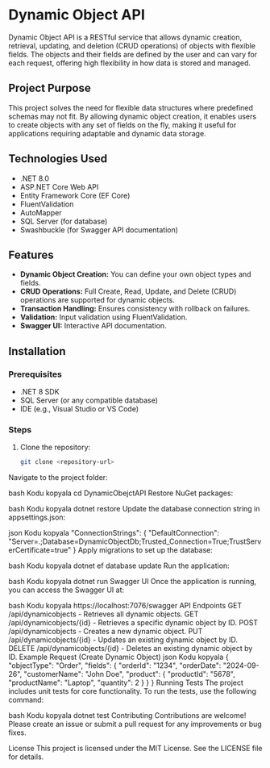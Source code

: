 # Dynamic Object API

Dynamic Object API is a RESTful service that allows dynamic creation, retrieval, updating, and deletion (CRUD operations) of objects with flexible fields. The objects and their fields are defined by the user and can vary for each request, offering high flexibility in how data is stored and managed.

## Project Purpose

This project solves the need for flexible data structures where predefined schemas may not fit. By allowing dynamic object creation, it enables users to create objects with any set of fields on the fly, making it useful for applications requiring adaptable and dynamic data storage.

## Technologies Used

- .NET 8.0
- ASP.NET Core Web API
- Entity Framework Core (EF Core)
- FluentValidation
- AutoMapper
- SQL Server (for database)
- Swashbuckle (for Swagger API documentation)

## Features

- **Dynamic Object Creation:** You can define your own object types and fields.
- **CRUD Operations:** Full Create, Read, Update, and Delete (CRUD) operations are supported for dynamic objects.
- **Transaction Handling:** Ensures consistency with rollback on failures.
- **Validation:** Input validation using FluentValidation.
- **Swagger UI:** Interactive API documentation.

## Installation

### Prerequisites

- .NET 8 SDK
- SQL Server (or any compatible database)
- IDE (e.g., Visual Studio or VS Code)

### Steps

1. Clone the repository:
   ```bash
   git clone <repository-url>
Navigate to the project folder:

bash
Kodu kopyala
cd DynamicObejctAPI
Restore NuGet packages:

bash
Kodu kopyala
dotnet restore
Update the database connection string in appsettings.json:

json
Kodu kopyala
"ConnectionStrings": {
  "DefaultConnection": "Server=.;Database=DynamicObjectDb;Trusted_Connection=True;TrustServerCertificate=true"
}
Apply migrations to set up the database:

bash
Kodu kopyala
dotnet ef database update
Run the application:

bash
Kodu kopyala
dotnet run
Swagger UI
Once the application is running, you can access the Swagger UI at:

bash
Kodu kopyala
https://localhost:7076/swagger
API Endpoints
GET /api/dynamicobjects - Retrieves all dynamic objects.
GET /api/dynamicobjects/{id} - Retrieves a specific dynamic object by ID.
POST /api/dynamicobjects - Creates a new dynamic object.
PUT /api/dynamicobjects/{id} - Updates an existing dynamic object by ID.
DELETE /api/dynamicobjects/{id} - Deletes an existing dynamic object by ID.
Example Request (Create Dynamic Object)
json
Kodu kopyala
{
  "objectType": "Order",
  "fields": {
    "orderId": "1234",
    "orderDate": "2024-09-26",
    "customerName": "John Doe",
    "product": {
      "productId": "5678",
      "productName": "Laptop",
      "quantity": 2
    }
  }
}
Running Tests
The project includes unit tests for core functionality. To run the tests, use the following command:

bash
Kodu kopyala
dotnet test
Contributing
Contributions are welcome! Please create an issue or submit a pull request for any improvements or bug fixes.

License
This project is licensed under the MIT License. See the LICENSE file for details.
